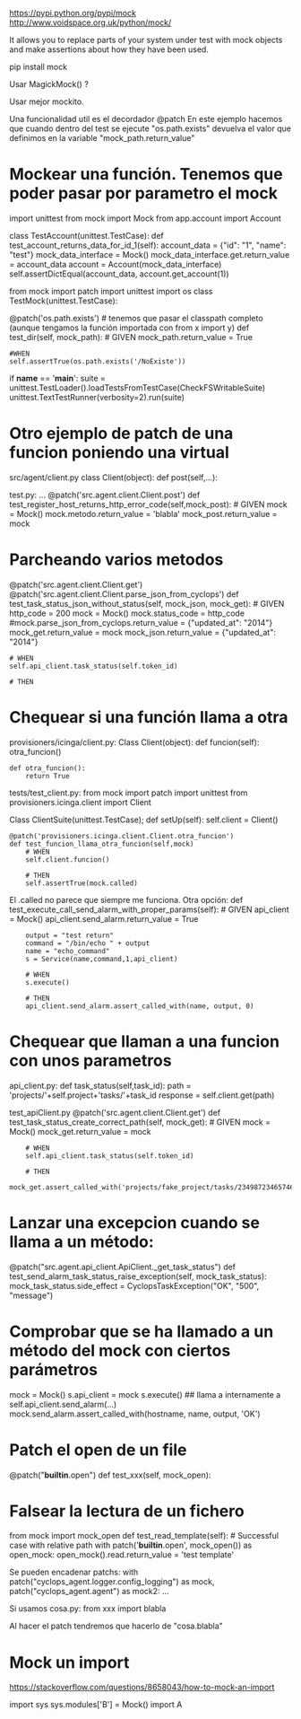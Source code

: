 https://pypi.python.org/pypi/mock
http://www.voidspace.org.uk/python/mock/

It allows you to replace parts of your system under test with mock objects and make assertions about how they have been used.

pip install mock

Usar MagickMock() ?

Usar mejor mockito.



Una funcionalidad util es el decordador @patch
En este ejemplo hacemos que cuando dentro del test se ejecute "os.path.exists" devuelva el valor que definimos en la variable "mock_path.return_value"


# Mockear una función. Tenemos que poder pasar por parametro el mock
import unittest
from mock import Mock
from app.account import Account

class TestAccount(unittest.TestCase):
    def test_account_returns_data_for_id_1(self):
        account_data = {"id": "1", "name": "test"}
        mock_data_interface = Mock()
        mock_data_interface.get.return_value = account_data
        account = Account(mock_data_interface)
        self.assertDictEqual(account_data, account.get_account(1))


from mock import patch
import unittest
import os
class TestMock(unittest.TestCase):

  @patch('os.path.exists') # tenemos que pasar el classpath completo (aunque tengamos la función importada con from x import y)
  def test_dir(self, mock_path):
    # GIVEN
    mock_path.return_value = True

    #WHEN
    self.assertTrue(os.path.exists('/NoExiste'))

if __name__ == '__main__':
    suite = unittest.TestLoader().loadTestsFromTestCase(CheckFSWritableSuite)
    unittest.TextTestRunner(verbosity=2).run(suite)


# Otro ejemplo de patch de una funcion poniendo una virtual
src/agent/client.py
class Client(object):
    def post(self,...):

test.py:
...
    @patch('src.agent.client.Client.post')
    def test_register_host_returns_http_error_code(self,mock_post):
        # GIVEN
        mock = Mock()
        mock.metodo.return_value = 'blabla'
        mock_post.return_value = mock



# Parcheando varios metodos
@patch('src.agent.client.Client.get')
@patch('src.agent.client.Client.parse_json_from_cyclops')
def test_task_status_json_without_status(self, mock_json, mock_get):
    # GIVEN
    http_code = 200
    mock = Mock()
    mock.status_code = http_code
    #mock.parse_json_from_cyclops.return_value = {"updated_at": "2014"}
    mock_get.return_value = mock
    mock_json.return_value = {"updated_at": "2014"}

    # WHEN
    self.api_client.task_status(self.token_id)

    # THEN



# Chequear si una función llama a otra

provisioners/icinga/client.py:
Class Client(object):
    def funcion(self):
        otra_funcion()

    def otra_funcion():
        return True


tests/test_client.py:
from mock import patch
import unittest
from provisioners.icinga.client import Client

Class ClientSuite(unittest.TestCase);
    def setUp(self):
        self.client = Client()

    @patch('provisioners.icinga.client.Client.otra_funcion')
    def test_funcion_llama_otra_funcion(self,mock)
        # WHEN
        self.client.funcion()

        # THEN
        self.assertTrue(mock.called)


El .called no parece que siempre me funciona. Otra opción:
    def test_execute_call_send_alarm_with_proper_params(self):
        # GIVEN
        api_client = Mock()
        api_client.send_alarm.return_value = True

        output = "test return"
        command = "/bin/echo " + output
        name = "echo_command"
        s = Service(name,command,1,api_client)

        # WHEN
        s.execute()

        # THEN
        api_client.send_alarm.assert_called_with(name, output, 0)


# Chequear que llaman a una funcion con unos parametros
api_client.py:
    def task_status(self,task_id):
        path = 'projects/'+self.project+'tasks/'+task_id
        response = self.client.get(path)

test_apiClient.py
    @patch('src.agent.client.Client.get')
    def test_task_status_create_correct_path(self, mock_get):
        # GIVEN
        mock = Mock()
        mock_get.return_value = mock

        # WHEN
        self.api_client.task_status(self.token_id)

        # THEN
        mock_get.assert_called_with('projects/fake_project/tasks/234987234657463525364758364abcde')


# Lanzar una excepcion cuando se llama a un método:
@patch("src.agent.api_client.ApiClient._get_task_status")
def test_send_alarm_task_status_raise_exception(self, mock_task_status):
    mock_task_status.side_effect = CyclopsTaskException("OK", "500", "message")


# Comprobar que se ha llamado a un método del mock con ciertos parámetros
mock = Mock()
s.api_client = mock
s.execute() ## llama a internamente a self.api_client.send_alarm(...)
mock.send_alarm.assert_called_with(hostname, name, output, 'OK')


# Patch el open de un file
@patch("__builtin__.open")
def test_xxx(self, mock_open):


# Falsear la lectura de un fichero
from mock import mock_open
def test_read_template(self):
    # Successful case with relative path
    with patch('__builtin__.open', mock_open()) as open_mock:
        open_mock().read.return_value = 'test template'

Se pueden encadenar patchs:
with patch("cyclops_agent.logger.config_logging") as mock, patch("cyclops_agent.agent") as mock2:
    ...


Si usamos
cosa.py:
from xxx import blabla

Al hacer el patch tendremos que hacerlo de
"cosa.blabla"



# Mock un import
https://stackoverflow.com/questions/8658043/how-to-mock-an-import

import sys
sys.modules['B'] = Mock()
import A

